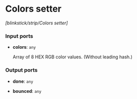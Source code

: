 # Colors setter

_[blinkstick/strip/Colors setter]_

### Input ports

* __colors__: ` any `


    Array of 8 HEX RGB color values. (Without leading hash.)<br>

### Output ports

* __done__: ` any `


* __bounced__: ` any `


